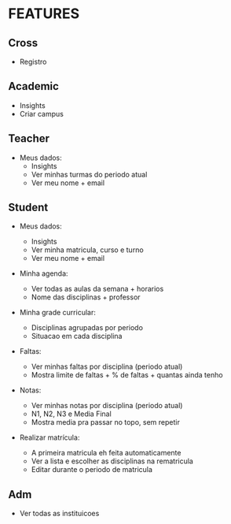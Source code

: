 # FEATURES

## Cross
- Registro

## Academic
- Insights
- Criar campus

## Teacher
- Meus dados:
    - Insights
    - Ver minhas turmas do periodo atual
    - Ver meu nome + email

## Student
- Meus dados:
    - Insights
    - Ver minha matricula, curso e turno
    - Ver meu nome + email

- Minha agenda:
    - Ver todas as aulas da semana + horarios
    - Nome das disciplinas + professor

- Minha grade curricular:
    - Disciplinas agrupadas por periodo
    - Situacao em cada disciplina

- Faltas:
    - Ver minhas faltas por disciplina (periodo atual)
    - Mostra limite de faltas + % de faltas + quantas ainda tenho

- Notas:
    - Ver minhas notas por disciplina (periodo atual)
    - N1, N2, N3 e Media Final
    - Mostra media pra passar no topo, sem repetir

- Realizar matrícula:
    - A primeira matricula eh feita automaticamente
    - Ver a lista e escolher as disciplinas na rematricula
    - Editar durante o periodo de matricula

## Adm
- Ver todas as instituicoes

